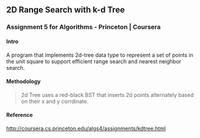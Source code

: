 ## 2D Range Search with k-d Tree
### Assignment 5 for Algorithms - Princeton | Coursera

#### Intro
A program that implements 2d-tree data type to represent a set of points in the unit square to support efficient range search and nearest neighbor search.

#### Methodology
> 2d Tree uses a red-black BST that inserts 2d points alternately based on their x and y corrdinate. 

#### Reference

http://coursera.cs.princeton.edu/algs4/assignments/kdtree.html
